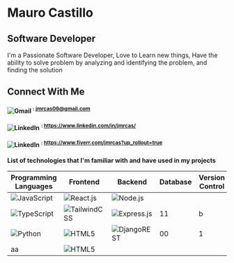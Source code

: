# Mauro Castillo

## Software Developer

I'm a Passionate Software Developer, Love to Learn new things, Have the ability to solve problem by analyzing and identifying the problem, and finding the solution

## Connect With Me

#### ![Gmail](https://img.shields.io/badge/Gmail-D14836?logo=gmail&logoColor=white) <sup> : jmrcas09@gmail.com</sup>

#### ![LinkedIn](https://img.shields.io/badge/LinkedIn-0077B5?style=flat-flat&logo=linkedin&logoColor=white) <sup> : https://www.linkedin.com/in/jmrcas/</sup>

#### ![LinkedIn](https://img.shields.io/badge/fiverr-1DBF73?&logo=fiverr&logoColor=white) <sup> : https://www.fiverr.com/jmrcas?up_rollout=true</sup>

**List of technologies that I'm familiar with and have used in my projects**

| **Programming Languages** | **Frontend** | **Backend** | **Database** | **Version Control** | **Other Tools** |
| ------------ | ----------- | ------------ | --------------------- | ------------------------ | ---------------- |
| ![JavaScript](https://img.shields.io/badge/Programming-JavaScript-F7DF1E?style=flat&logo=javascript&logoColor=white) | ![React.js](https://img.shields.io/badge/Frontend-React.js-61DAFB?style=flat&logo=react&logoColor=white) | ![Node.js](https://img.shields.io/badge/Backend-Node.js-339933?style=flat&logo=node.js&logoColor=white) |
| ![TypeScript](https://img.shields.io/badge/Programming-TypeScript-007acc?style=flat&logo=typescript&logoColor=white) |  ![TailwindCSS](https://img.shields.io/badge/Frontend-tailwindcss-%2338B2AC.svg?logo=tailwind-css&logoColor=white) | ![Express.js](https://img.shields.io/badge/Backend-Express.js-000000?style=flat&logo=express&logoColor=white) | 11 |  b | aa | 
| ![Python](https://img.shields.io/badge/Programming-Python-3776AB?style=flat&logo=python&logoColor=white)  | ![HTML5](https://img.shields.io/badge/Frontend-html5-%23E34F26.svg?logo=html5&logoColor=white) | ![DjangoREST](https://img.shields.io/badge/Backend-DjangoRest-ff1709?style=flat&logo=django&logoColor=white)  | 00 | 1 | 2 |
| aa | ![HTML5](https://img.shields.io/badge/Frontend-css3-%231572B6.svg?logo=css3&logoColor=white) | 

